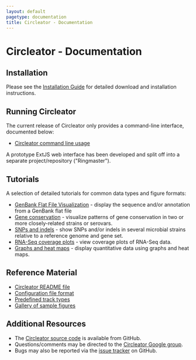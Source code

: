```yaml
---
layout: default
pagetype: documentation
title: Circleator - Documentation
---
```


# Circleator - Documentation

## Installation

Please see the [Installation Guide][install] for detailed download 
and installation instructions.

[install]: install.html

## Running Circleator

The current release of Circleator only provides a command-line
interface, documented below:

 * [Circleator command line usage][cmdline]

A prototype ExtJS web interface has been developed and split off into a 
separate project/repository ("Ringmaster").

[cmdline]: command-line.html

## Tutorials

A selection of detailed tutorials for common data types and figure formats:

 * [GenBank Flat File Visualization][gb_annotation] - display the sequence and/or annotation from a GenBank flat file
 * [Gene conservation][gene_conservation] - visualize patterns of gene conservation in two or more closely-related strains or serovars.
 * [SNPs and indels][snps_indels] - show SNPs and/or indels in several microbial strains relative to a reference genome and gene set.
 * [RNA-Seq coverage plots][rna_seq_coverage] - view coverage plots of RNA-Seq data.
 * [Graphs and heat maps][graphs_heat_maps] - display quantitative data using graphs and heat maps.

[gb_annotation]: tutorials/gb_annotation.html
[gene_conservation]: tutorials/
[snps_indels]: tutorials/
[rna_seq_coverage]: tutorials/
[graphs_heat_maps]: tutorials/

## Reference Material
 
 * [Circleator README file][readme]
 * [Configuration file format][config_ref]
 * [Predefined track types][predef_tracks]
 * [Gallery of sample figures][gallery]

[readme]: http://github.com/jonathancrabtree/Circleator/blob/master/README.md
[config_ref]: configuration.html
[predef_tracks]: predefined-tracks.html
[gallery]: gallery.html

## Additional Resources

* The [Circleator source code][source] is available from GitHub.
* Questions/comments may be directed to the [Circleator Google group][ggroup].
* Bugs may also be reported via the [issue tracker][tracker] on GitHub.

[source]: https://github.com/jonathancrabtree/Circleator
[ggroup]: http://groups.google.com/group/circleator
[tracker]: https://github.com/jonathancrabtree/Circleator/issues


